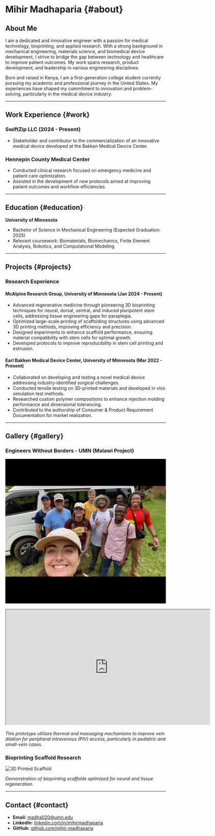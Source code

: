 # Mihir Madhaparia {#about}

## About Me 
I am a dedicated and innovative engineer with a passion for medical technology, bioprinting, and applied research. With a strong background in mechanical engineering, materials science, and biomedical device development, I strive to bridge the gap between technology and healthcare to improve patient outcomes. My work spans research, product development, and leadership in various engineering disciplines.

Born and raised in Kenya, I am a first-generation college student currently pursuing my academic and professional journey in the United States. My experiences have shaped my commitment to innovation and problem-solving, particularly in the medical device industry.

---

## Work Experience {#work}
### SwiftZip LLC (2024 - Present)
- Stakeholder and contributor to the commercialization of an innovative medical device developed at the Bakken Medical Device Center.

### Hennepin County Medical Center
- Conducted clinical research focused on emergency medicine and patient care optimization.
- Assisted in the development of new protocols aimed at improving patient outcomes and workflow efficiencies.

---

## Education {#education}
**University of Minnesota**
- Bachelor of Science in Mechanical Engineering (Expected Graduation: 2025)
- Relevant coursework: Biomaterials, Biomechanics, Finite Element Analysis, Robotics, and Computational Modeling

---

## Projects {#projects}
### Research Experience  

#### McAlpine Research Group, University of Minnesota (Jan 2024 - Present)
- Advanced regenerative medicine through pioneering 3D bioprinting techniques for neural, dorsal, ventral, and induced pluripotent stem cells, addressing tissue engineering gaps for paraplegia.
- Optimized large-scale printing of scaffolding structures using advanced 3D printing methods, improving efficiency and precision.
- Designed experiments to enhance scaffold performance, ensuring material compatibility with stem cells for optimal growth.
- Developed protocols to improve reproducibility in stem cell printing and extrusion.

#### Earl Bakken Medical Device Center, University of Minnesota (Mar 2022 - Present)
- Collaborated on developing and testing a novel medical device addressing industry-identified surgical challenges.
- Conducted tensile testing on 3D-printed materials and developed in vivo simulation test methods.
- Researched custom polymer compositions to enhance injection molding performance and dimensional tolerancing.
- Contributed to the authorship of Consumer & Product Requirement Documentation for market realization.

---

## Gallery {#gallery}
### Engineers Without Borders - UMN (Malawi Project)  
![EWB team in Malawi in January, 2023](assets/images/ewbteamj23.jpg)

<iframe src="https://drive.google.com/file/d/1RnbMXfTiYPPIkiVAcxxdpy5RfMIcrQ28/preview" 
        width="640" height="360" allow="autoplay"></iframe>

*This prototype utilizes thermal and massaging mechanisms to improve vein dilation for peripheral intravenous (PIV) access, particularly in pediatric and small-vein cases.*

### Bioprinting Scaffold Research  
![3D Printed Scaffold](assets/images/scaffold.HEIC)

*Demonstration of bioprinting scaffolds optimized for neural and tissue regeneration.*

---

## Contact {#contact}
- **Email:** madha020@umn.edu  
- **LinkedIn:** [linkedin.com/in/mihirmadhaparia](https://www.linkedin.com/in/mihirmadhaparia/)  
- **GitHub:** [github.com/mihir-madhaparia](https://github.com/mihirmadhaparia)  
